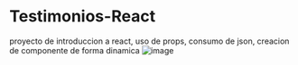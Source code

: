 # Testimonios-React
proyecto de introduccion a react, uso de props, consumo de json, creacion de componente de forma dinamica
![image](https://user-images.githubusercontent.com/26114322/211983433-17c08031-5a81-47e6-a61f-8ddde4dc7cfc.png)
